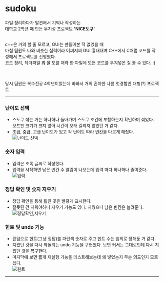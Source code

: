 # sudoku  
파일 정리하다가 발견해서 기억나 작성하는  
대학교 2학년 때 만든 무지성 프로젝트 **'NICE도쿠'**   
  
<br>
c++은 거의 할 줄 모르고, GUI는 만들어본 적 없었을 때 <br>      
마침 팀원도 나와 비슷한 실력이라 어찌저찌 GUI 흉내내며 C++에서 C처럼 코드를 작성해서 프로젝트를 진행했다.<br>   
코드 정리, 헤더파일 뭐 잘 모를 때라 한 파일에 모든 코드를 우겨넣은 걸 볼 수 있다. :)   

<br><br>
당시 팀원은 복수전공 4학년이었는데 바빠서 거의 혼자한 나름 첫경험인 대형(?) 프로젝트   

-----------------------------------------------------------------------------------------------
### 난이도 선택   
* 스도쿠 섞는 거는 하나하나 돌아가며 스도쿠 조건에 부합하는지 확인하며 섞었다. 보드판 크기가 크지 않아 시간이 오래 걸리지 않았던 거 같다.  
* 초급, 중급, 고급 난이도가 있고 각 난이도 따라 빈칸을 다르게 해줬다.    
![난이도 선택](https://user-images.githubusercontent.com/81853056/175029093-05c0c339-7898-422f-b11e-ff1bce657e9c.gif)
  
  
### 숫자 입력  
* 입력은 초록 글씨로 작성했다.   
* 입력을 시작하면 남은 빈칸 수 알림이 나오는데 입력 마다 하나하나 줄여준다.  
![입력](https://user-images.githubusercontent.com/81853056/175029089-15ace3df-bfd7-4219-9702-992d82657543.gif)


### 정답 확인 및 숫자 지우기  
* 정답 확인을 통해 틀린 곳은 빨갛게 표시한다.  
* 잘못된 건 지워야하니 지우기 기능도 있다. 지웠으니 남은 빈칸은 늘려준다.   
![정답확인,지우기](https://user-images.githubusercontent.com/81853056/175029082-d3eef141-dee8-452e-a337-ac63571d68a6.gif)  
   
### 힌트 및 undo 기능   
* 랜덤으로 힌트(그냥 정답)를 파란색 숫자로 주고 힌트 수는 임의로 정해둔 거 같다.  
* 지웠던 것을 다시 되돌리는 undo 기능을 구현했다. 보면 커서는 그대로인데 다시 지웠던 것을 복구한다.  
* 마지막에 보면 짧게 재실행 기능을 테스트해보는데 왜 넣었는지 무슨 의도인지 모르겠다.  <br> 
![힌트](https://user-images.githubusercontent.com/81853056/175029086-60052e43-d216-4c1f-81cf-cda723a5ef74.gif)  

 
----------------------------------------------------------------------------------------------


